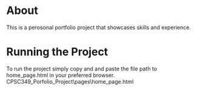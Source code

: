 # About
This is a perosonal portfolio project that showcases skills and experience.

# Running the Project
To run the project simply copy and and paste the file path to home_page.html in your preferred browser.
CPSC349_Porfolio_Project\pages\home_page.html
